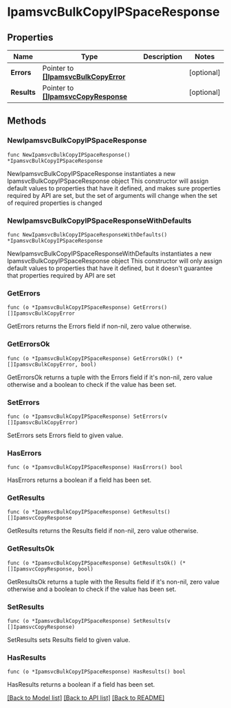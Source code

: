 # IpamsvcBulkCopyIPSpaceResponse

## Properties

Name | Type | Description | Notes
------------ | ------------- | ------------- | -------------
**Errors** | Pointer to [**[]IpamsvcBulkCopyError**](IpamsvcBulkCopyError.md) |  | [optional] 
**Results** | Pointer to [**[]IpamsvcCopyResponse**](IpamsvcCopyResponse.md) |  | [optional] 

## Methods

### NewIpamsvcBulkCopyIPSpaceResponse

`func NewIpamsvcBulkCopyIPSpaceResponse() *IpamsvcBulkCopyIPSpaceResponse`

NewIpamsvcBulkCopyIPSpaceResponse instantiates a new IpamsvcBulkCopyIPSpaceResponse object
This constructor will assign default values to properties that have it defined,
and makes sure properties required by API are set, but the set of arguments
will change when the set of required properties is changed

### NewIpamsvcBulkCopyIPSpaceResponseWithDefaults

`func NewIpamsvcBulkCopyIPSpaceResponseWithDefaults() *IpamsvcBulkCopyIPSpaceResponse`

NewIpamsvcBulkCopyIPSpaceResponseWithDefaults instantiates a new IpamsvcBulkCopyIPSpaceResponse object
This constructor will only assign default values to properties that have it defined,
but it doesn't guarantee that properties required by API are set

### GetErrors

`func (o *IpamsvcBulkCopyIPSpaceResponse) GetErrors() []IpamsvcBulkCopyError`

GetErrors returns the Errors field if non-nil, zero value otherwise.

### GetErrorsOk

`func (o *IpamsvcBulkCopyIPSpaceResponse) GetErrorsOk() (*[]IpamsvcBulkCopyError, bool)`

GetErrorsOk returns a tuple with the Errors field if it's non-nil, zero value otherwise
and a boolean to check if the value has been set.

### SetErrors

`func (o *IpamsvcBulkCopyIPSpaceResponse) SetErrors(v []IpamsvcBulkCopyError)`

SetErrors sets Errors field to given value.

### HasErrors

`func (o *IpamsvcBulkCopyIPSpaceResponse) HasErrors() bool`

HasErrors returns a boolean if a field has been set.

### GetResults

`func (o *IpamsvcBulkCopyIPSpaceResponse) GetResults() []IpamsvcCopyResponse`

GetResults returns the Results field if non-nil, zero value otherwise.

### GetResultsOk

`func (o *IpamsvcBulkCopyIPSpaceResponse) GetResultsOk() (*[]IpamsvcCopyResponse, bool)`

GetResultsOk returns a tuple with the Results field if it's non-nil, zero value otherwise
and a boolean to check if the value has been set.

### SetResults

`func (o *IpamsvcBulkCopyIPSpaceResponse) SetResults(v []IpamsvcCopyResponse)`

SetResults sets Results field to given value.

### HasResults

`func (o *IpamsvcBulkCopyIPSpaceResponse) HasResults() bool`

HasResults returns a boolean if a field has been set.


[[Back to Model list]](../README.md#documentation-for-models) [[Back to API list]](../README.md#documentation-for-api-endpoints) [[Back to README]](../README.md)


